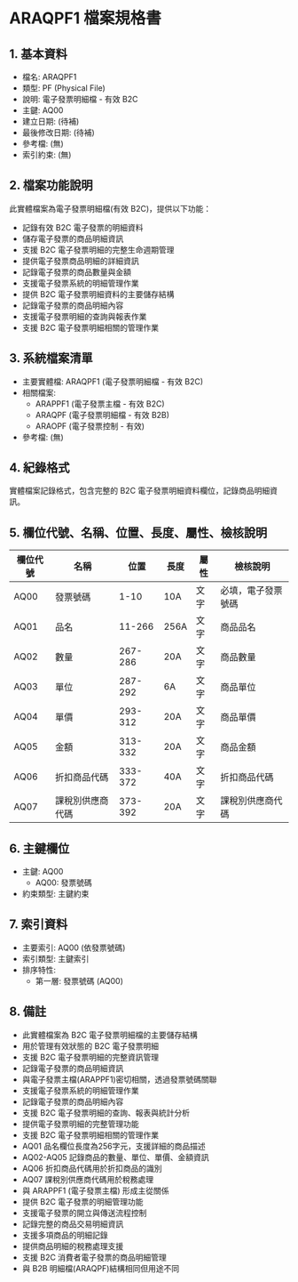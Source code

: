 # ARAQPF1 檔案規格書

## 1. 基本資料
- 檔名: ARAQPF1
- 類型: PF (Physical File)
- 說明: 電子發票明細檔 - 有效 B2C
- 主鍵: AQ00
- 建立日期: (待補)
- 最後修改日期: (待補)
- 參考檔: (無)
- 索引約束: (無)

## 2. 檔案功能說明
此實體檔案為電子發票明細檔(有效 B2C)，提供以下功能：
- 記錄有效 B2C 電子發票的明細資料
- 儲存電子發票的商品明細資訊
- 支援 B2C 電子發票明細的完整生命週期管理
- 提供電子發票商品明細的詳細資訊
- 記錄電子發票的商品數量與金額
- 支援電子發票系統的明細管理作業
- 提供 B2C 電子發票明細資料的主要儲存結構
- 記錄電子發票的商品明細內容
- 支援電子發票明細的查詢與報表作業
- 支援 B2C 電子發票明細相關的管理作業

## 3. 系統檔案清單
- 主要實體檔: ARAQPF1 (電子發票明細檔 - 有效 B2C)
- 相關檔案: 
  - ARAPPF1 (電子發票主檔 - 有效 B2C)
  - ARAQPF (電子發票明細檔 - 有效 B2B)
  - ARAOPF (電子發票控制 - 有效)
- 參考檔: (無)

## 4. 紀錄格式
實體檔案記錄格式，包含完整的 B2C 電子發票明細資料欄位，記錄商品明細資訊。

## 5. 欄位代號、名稱、位置、長度、屬性、檢核說明
| 欄位代號 | 名稱 | 位置 | 長度 | 屬性 | 檢核說明 |
|----------|------|------|------|------|----------|
| AQ00 | 發票號碼 | 1-10 | 10A | 文字 | 必填，電子發票號碼 |
| AQ01 | 品名 | 11-266 | 256A | 文字 | 商品品名 |
| AQ02 | 數量 | 267-286 | 20A | 文字 | 商品數量 |
| AQ03 | 單位 | 287-292 | 6A | 文字 | 商品單位 |
| AQ04 | 單價 | 293-312 | 20A | 文字 | 商品單價 |
| AQ05 | 金額 | 313-332 | 20A | 文字 | 商品金額 |
| AQ06 | 折扣商品代碼 | 333-372 | 40A | 文字 | 折扣商品代碼 |
| AQ07 | 課稅別供應商代碼 | 373-392 | 20A | 文字 | 課稅別供應商代碼 |

## 6. 主鍵欄位
- 主鍵: AQ00
  - AQ00: 發票號碼
- 約束類型: 主鍵約束

## 7. 索引資料
- 主要索引: AQ00 (依發票號碼)
- 索引類型: 主鍵索引
- 排序特性: 
  - 第一層: 發票號碼 (AQ00)

## 8. 備註
- 此實體檔案為 B2C 電子發票明細檔的主要儲存結構
- 用於管理有效狀態的 B2C 電子發票明細
- 支援 B2C 電子發票明細的完整資訊管理
- 記錄電子發票的商品明細資訊
- 與電子發票主檔(ARAPPF1)密切相關，透過發票號碼關聯
- 支援電子發票系統的明細管理作業
- 記錄電子發票的商品明細內容
- 支援 B2C 電子發票明細的查詢、報表與統計分析
- 提供電子發票明細的完整管理功能
- 支援 B2C 電子發票明細相關的管理作業
- AQ01 品名欄位長度為256字元，支援詳細的商品描述
- AQ02-AQ05 記錄商品的數量、單位、單價、金額資訊
- AQ06 折扣商品代碼用於折扣商品的識別
- AQ07 課稅別供應商代碼用於稅務處理
- 與 ARAPPF1 (電子發票主檔) 形成主從關係
- 提供 B2C 電子發票的明細管理功能
- 支援電子發票的開立與傳送流程控制
- 記錄完整的商品交易明細資訊
- 支援多項商品的明細記錄
- 提供商品明細的稅務處理支援
- 支援 B2C 消費者電子發票的商品明細管理
- 與 B2B 明細檔(ARAQPF)結構相同但用途不同 